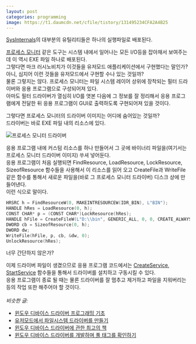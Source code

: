 ```yaml
---
layout: post
categories: programming
image: https://t1.daumcdn.net/cfile/tistory/131495234CFA2A4B25
---
```


[SysInternals](https://docs.microsoft.com/en-us/sysinternals/)의 대부분의 유틸리티들은 하나의 실행파일로 배포된다.

[프로세스 모니터](https://docs.microsoft.com/en-us/sysinternals/downloads/procmon) 같은 도구는 시스템 내에서 일어나는 모든 I/O등을 잡아채서 보여주는데 이 역시 EXE 파일 하나로 배포된다.  
그렇다면 마크 러시노비치가 이것들을 유저모드 애플리케이션에서 구현했다는 말인가?  
아니, 심지어 이런 것들을 유저모드에서 구현할 수나 있는 것일까?  
물론 그렇지는 않다. 프로세스 모니터는 파일 시스템 레이어 상위에 장착되는 필터 드라이버와 응용 프로그램으로 구성되어져 있다.  
아마도 필터 드라이버가 열심히 I/O를 엿본 다음에 그 정보를 잘 정리해서 응용 프로그램에게 전달한 뒤 응용 프로그램이 GUI로 출력하도록 구현되어져 있을 것이다.

그렇다면 프로세스 모니터의 드라이버 이미지는 어디에 숨어있는 것일까?  
드라이버는 바로 EXE 파일 내의 리소스에 있다.

![프로세스 모니터 드라이버](https://t1.daumcdn.net/cfile/tistory/131495234CFA2A4B25)

응용 프로그램 내에 커스텀 리소스를 하나 만들어서 그 곳에 바이너리 파일을(여기서는 프로세스 모니터 드라이버 이미지) 쑤셔 넣어둔다.  
응용 프로그램이 처음 실행되면 FindResource, LoadResource, LockResource, SizeofResource 함수들을 사용해서 이 리소스를 읽어 오고 CreateFile과 WriteFile 같은 함수를 통해서 새로운 파일을(바로 그 프로세스 모니터 드라이버) 디스크 상에 만들어낸다.  
이런 식으로 말이다.

```c++
HRSRC h = FindResourceW(0, MAKEINTRESOURCEW(IDR_BIN), L"BIN");
HANDLE hRes = LoadResource(0, h);
CONST CHAR* p = (CONST CHAR*)LockResource(hRes);
HANDLE hFile = CreateFileW(L"D:\\bin", GENERIC_ALL, 0, 0, CREATE_ALWAYS, 0, 0);
DWORD cb = SizeofResource(0, h);
DWORD dw;
WriteFile(hFile, p, cb, &dw, 0);
UnlockResource(hRes);
```

너무 간단하지 않은가?

이제 드라이버 파일이 생겼으므로 응용 프로그램 코드에서는 [CreateService](https://docs.microsoft.com/en-us/windows/win32/api/winsvc/nf-winsvc-createservicew), [StartService](https://docs.microsoft.com/en-us/windows/win32/api/winsvc/nf-winsvc-startservicew) 함수들을 통해서 드라이버를 설치하고 구동시킬 수 있다.  
응용 프로그램이 종료 될 때는 물론 드라이버를 잘 멈추고 제거하고 파일을 지워버리는 등의 작업 또한 해주어야 할 것이다.
<br>
<br>
*비슷한 글:*
* [윈도우 디바이스 드라이버 프로그래밍 기초](/programming/2011/05/23/윈도우에서-디바이스-드라이버를-만들-때-알아야-할-기초적인-내용들.html)
* [유저모드에서 파일시스템 드라이버를 만들기](/essay/2010/10/17/유저모드에서-파일시스템-드라이버를-만들기.html)
* [윈도우 디바이스 드라이버에 관한 최고의 책](/programming/2010/04/25/device-driver-book.html)
* [윈도우 디바이스 드라이버를 개발하며 풀 태그를 확인하기](/essay/2010/11/10/pool-tag.html)
